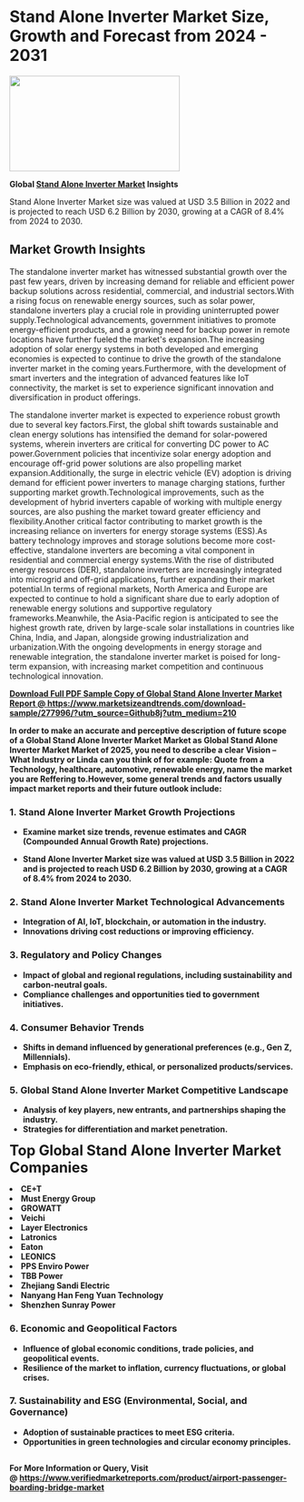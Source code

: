 <H1>Stand Alone Inverter Market Size, Growth and Forecast from 2024 - 2031</H1><img class="aligncenter size-medium wp-image-584254" src="https://thirdeyenews.in/wp-content/uploads/2024/09/Global-Market-Research-300x168.jpeg" alt="" width="300" height="168" /><p><strong>Global&nbsp;<a href="https://www.marketsizeandtrends.com/download-sample/277996/?utm_source=Github8j?utm_medium=210">Stand Alone Inverter Market</a> Insights</strong></p><p>Stand Alone Inverter Market size was valued at USD 3.5 Billion in 2022 and is projected to reach USD 6.2 Billion by 2030, growing at a CAGR of 8.4% from 2024 to 2030.</p><p><h2>Market Growth Insights</h2> <p>The standalone inverter market has witnessed substantial growth over the past few years, driven by increasing demand for reliable and efficient power backup solutions across residential, commercial, and industrial sectors.With a rising focus on renewable energy sources, such as solar power, standalone inverters play a crucial role in providing uninterrupted power supply.Technological advancements, government initiatives to promote energy-efficient products, and a growing need for backup power in remote locations have further fueled the market's expansion.The increasing adoption of solar energy systems in both developed and emerging economies is expected to continue to drive the growth of the standalone inverter market in the coming years.Furthermore, with the development of smart inverters and the integration of advanced features like IoT connectivity, the market is set to experience significant innovation and diversification in product offerings.</p> <p><strong><a href="#"></a></strong></p> <p>The standalone inverter market is expected to experience robust growth due to several key factors.First, the global shift towards sustainable and clean energy solutions has intensified the demand for solar-powered systems, wherein inverters are critical for converting DC power to AC power.Government policies that incentivize solar energy adoption and encourage off-grid power solutions are also propelling market expansion.Additionally, the surge in electric vehicle (EV) adoption is driving demand for efficient power inverters to manage charging stations, further supporting market growth.Technological improvements, such as the development of hybrid inverters capable of working with multiple energy sources, are also pushing the market toward greater efficiency and flexibility.Another critical factor contributing to market growth is the increasing reliance on inverters for energy storage systems (ESS).As battery technology improves and storage solutions become more cost-effective, standalone inverters are becoming a vital component in residential and commercial energy systems.With the rise of distributed energy resources (DER), standalone inverters are increasingly integrated into microgrid and off-grid applications, further expanding their market potential.In terms of regional markets, North America and Europe are expected to continue to hold a significant share due to early adoption of renewable energy solutions and supportive regulatory frameworks.Meanwhile, the Asia-Pacific region is anticipated to see the highest growth rate, driven by large-scale solar installations in countries like China, India, and Japan, alongside growing industrialization and urbanization.With the ongoing developments in energy storage and renewable integration, the standalone inverter market is poised for long-term expansion, with increasing market competition and continuous technological innovation.<p><strong><a href="#"></p><p><span class=""><strong>Download Full PDF Sample Copy of Global Stand Alone Inverter Market Report</strong> @ <a href="https://www.marketsizeandtrends.com/download-sample/277996/?utm_source=Github8j?utm_medium=210" target="_blank">https://www.marketsizeandtrends.com/download-sample/277996/?utm_source=Github8j?utm_medium=210</a></span></p><p>In order to make an accurate and perceptive description of future scope of a Global&nbsp;Stand Alone Inverter Market Market as Global&nbsp;Stand Alone Inverter Market Market of 2025, you need to describe a clear Vision &ndash; What Industry or Linda can you think of for example: Quote from a Technology, healthcare, automotive, renewable energy, name the market you are Reffering to.However, some general trends and factors usually impact market reports and their future outlook include:</p><h3>1.&nbsp;<strong>Stand Alone Inverter Market Growth Projections</strong></h3><ul><li>Examine market size trends, revenue estimates and CAGR (Compounded Annual Growth Rate) projections.</li><li><p>Stand Alone Inverter Market size was valued at USD 3.5 Billion in 2022 and is projected to reach USD 6.2 Billion by 2030, growing at a CAGR of 8.4% from 2024 to 2030.</p></li></ul><h3>2.&nbsp;<strong>Stand Alone Inverter Market Technological Advancements</strong></h3><ul><li>Integration of AI, IoT, blockchain, or automation in the industry.</li><li>Innovations driving cost reductions or improving efficiency.</li></ul><h3>3.&nbsp;<strong>Regulatory and Policy Changes</strong></h3><ul><li>Impact of global and regional regulations, including sustainability and carbon-neutral goals.</li><li>Compliance challenges and opportunities tied to government initiatives.</li></ul><h3>4.&nbsp;<strong>Consumer Behavior Trends</strong></h3><ul><li>Shifts in demand influenced by generational preferences (e.g., Gen Z, Millennials).</li><li>Emphasis on eco-friendly, ethical, or personalized products/services.</li></ul><h3>5.&nbsp;<strong>Global Stand Alone Inverter Market Competitive Landscape</strong></h3><ul><li>Analysis of key players, new entrants, and partnerships shaping the industry.</li><li>Strategies for differentiation and market penetration.</li></ul><p data-pm-slice="1 1 []"><span style="color: inherit; font-family: inherit; font-size: 25px;">Top Global Stand Alone Inverter Market Companies</span></p><div class="" data-test-id=""><p><li>CE+T</li><li> Must Energy Group</li><li> GROWATT</li><li> Veichi</li><li> Layer Electronics</li><li> Latronics</li><li> Eaton</li><li> LEONICS</li><li> PPS Enviro Power</li><li> TBB Power</li><li> Zhejiang Sandi Electric</li><li> Nanyang Han Feng Yuan Technology</li><li> Shenzhen Sunray Power</li></p></div><h3>6.&nbsp;<strong>Economic and Geopolitical Factors</strong></h3><ul><li>Influence of global economic conditions, trade policies, and geopolitical events.</li><li>Resilience of the market to inflation, currency fluctuations, or global crises.</li></ul><h3>7.&nbsp;<strong>Sustainability and ESG (Environmental, Social, and Governance)</strong></h3><ul><li>Adoption of sustainable practices to meet ESG criteria.</li><li>Opportunities in green technologies and circular economy principles.</li></ul><h2><strong style="font-size: 14px;">For More Information or Query, Visit @&nbsp;</strong><a style="background-color: #ffffff; font-size: 14px;" href="https://www.marketsizeandtrends.com/report/stand-alone-inverter-market/" target="_blank">https://www.verifiedmarketreports.com/product/airport-passenger-boarding-bridge-market</a></h2>
